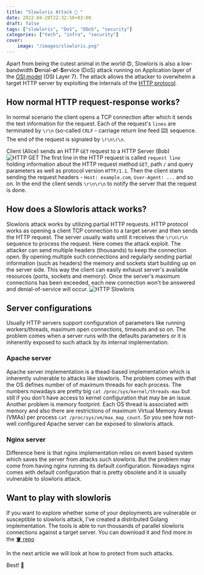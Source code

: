 ```yaml
---
title: "Slowloris Attack 🦥 "
date: 2022-04-20T22:32:58+03:00
draft: false
tags: ["slowloris", "DoS", "DDoS", "security"]
categories: ["tech", "infra", "security"]
cover:
    image: "/images/slowloris.png"
---
```


Apart from being the cutest animal in the world 😍,
Slowloris is also a low-bandwidth **D**enial-**o**f-**S**ervice (DoS) attack
running on Application layer of the
[OSI model](https://en.wikipedia.org/wiki/OSI_model) (OSI Layer 7). The attack
allows the attacker to overwhelm a target HTTP server by exploiting the
internals of the [HTTP protocol](https://en.wikipedia.org/wiki/Hypertext_Transfer_Protocol).

## How normal HTTP request-response works?
In normal scenario the client opens a TCP connection after which it sends the
text information for the request. Each of the request's `lines` are terminated
by `\r\n` (so-called `CRLF` - carriage return line feed ⌨️) sequence.
The end of the request is signaled by `\r\n\r\n`.

Client (Alice) sends an HTTP `GET` request to a HTTP Server (Bob)
![HTTP GET](/images/http-get-bg-min.png)
The first line in the HTTP request is called `request line` holding information
about the HTTP request method `GET`, path `/` and query parameters as well as
protocol version `HTTP/1.1`. Then the client starts sending the request
headers - `Host: example.com`, `User-Agent: ...` and so on. In the end the
client sends `\r\n\r\n` to notify the server that the request is done.

## How does a Slowloris attack works?
Slowloris attack works by utilizing partial HTTP requests. HTTP protocol works
as opening a client TCP connection to a target server and then sends the
HTTP request. The server usually waits until it receives the `\r\n\r\n` sequence
to process the request. Here comes the attack exploit. The attacker can send
multiple headers (thousands) to keep the connection open. By opening multiple
such connections and regularly sending partial information (such as headers)
the memory and sockets start building up on the server side. This way the client
can easily exhaust server's available resources (ports, sockets and memory).
Once the server's maximum connections has been exceeded, each new connection
won't be answered and denial-of-service will occur.
![HTTP Slowloris](/images/http-slowloris-min.png)

## Server configurations
Usually HTTP servers support configuration of parameters like running
workers/threads, maximum open connections, timeouts and so on. The problem
comes when a server runs with the defaults parameters or it is inherently
exposed to such attack by its internal implementation.

### Apache server
Apache server implementation is a thead-based implementation which is inherently
vulnerable to attacks like slowloris. The problem comes with that the OS defines
number of of maximum threads for each process. The numbers nowadays are pretty
big `cat /proc/sys/kernel/threads-max` but still if you don't have access to
kernel configuration that may be an issue. Another problem is memory footprint.
Each OS thread is associated with memory and also there are restrictions of
maximum Virtual Memory Areas (VMAs) per process `cat /proc/sys/vm/max_map_count`.
So you see how not-well configured Apache server can be exposed to
slowloris attack.

### Nginx server
Difference here is that nginx implementation relies on event based system
which saves the server from attacks such slowloris. But the problem may come
from having nginx running its default configuration. Nowadays nginx comes
with default configuration that is pretty obsolete and it is usually vulnerable
to slowloris attack.

## Want to play with slowloris
If you want to explore whether some of your deployments are vulnerable or
susceptible to slowloris attack, I've created a distributed Golang implementation.
The tools is able to run thousands of parallel slowloris connections against a target
server. You can download it and find more in the [🪣 repo](https://github.com/itsankoff/slowloris)

In the next article we will look at how to protect from such attacks.  
  
Best!
🦷
